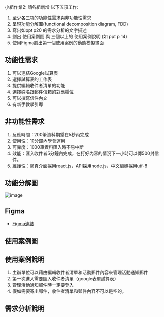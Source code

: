 小組作業2: 請各組新增 以下五項工作:
1. 至少各三項的功能性需求與非功能性需求
2. 呈現功能分解圖(functional decomposition diagram, FDD)
3. 寫出如ppt p20 的需求分析的文字描述
4. 劃出 使用案例圖 與 三個以上的 使用案例說明 (如 ppt p 14)
5. 使用Figma劃出第一個使用案例的動態模擬畫面


## 功能性需求
1. 可以連結Google試算表
2. 選擇試算表的工作表
3. 提供編輯收件者清單的功能
4. 選擇姓名跟郵件信箱的對應欄位
5. 可以撰寫信件內文
6. 有新手教學引導

## 非功能性需求
1. 反應時間：200筆資料期望在5秒內完成
2. 使用性：10分鐘內學會運用
3. 可靠度：1000筆資料匯入時不易中斷
4. 效能：匯入收件者5分鐘內完成，在打好內容的情況下一小時可以傳500封信件。
5. 維護性：網頁介面採用react.js，API採用node.js，中文編碼採用utf-8

## 功能分解圖
![image](https://user-images.githubusercontent.com/113970010/205977229-f5b6b616-16e4-4ec1-912c-3c4493d1a33a.png)

## Figma
* [Figma連結](https://www.figma.com/proto/ZrJmk6Z3VScAhKIrPrc0j4/%E7%B3%BB%E7%B5%B1%E5%88%86%E6%9E%90?node-id=1%3A2&starting-point-node-id=1%3A2)

## 使用案例圖



## 使用案例說明

1. 主辦單位可以藉由編輯收件者清單和活動郵件內容來管理活動通知郵件
2. 第一次進入需要匯入收件者清單（google表單試算表）
3. 管理活動通知郵件時一定要登入
4. 假如需要寄出郵件，收件者清單和郵件內容不可以是空的。

## 需求分析說明
